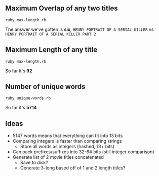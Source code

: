 ## Maximum Overlap of any two titles

    ruby max-length.rb

The answer we've gotten is __six__, `HENRY PORTRAIT OF A SERIAL KILLER` vs
`HENRY PORTRAIT OF A SERIAL KILLER PART 2`

## Maximum Length of any title

    ruby max-length.rb

So far it's __92__

## Number of unique words

    ruby unique-words.rb

So far it's __5714__

## Ideas

- 5147 words means that everything can fit into 13 bits
- Comparing integers is faster than comparing strings
  - Store all words as integers (hashed, 13+ bits)
- Can pack prefixes/suffixes into 32-64 bits (still integer comparison)
- Generate list of 2 movie titles concatenated
  - Save to disk?
  - Generate 3-long based off of 1 and 2 length titles?